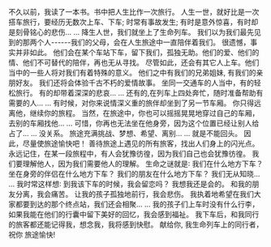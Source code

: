 不久以前，我读了一本书。书中把人生比作一次旅行。
人生一世，就好比是一次搭车旅行，要经历无数次上车、下车;
时常有事故发生; 有时是意外惊喜，有时却是刻骨铭心的悲伤… …
降生人世，我们就坐上了生命列车。
我们以为我们最先见到的那两个人------我们的父母，会在人生旅途中一直陪伴着我们。
很遗憾，事实并非如此。
他们会在某个车站下车，留下我们，孤独无助。他们的爱、他们的情、他们不可替代的陪伴，再也无从寻找。
尽管如此，还会有其它人上车。他们当中的一些人将对我们有着特殊的意义。
他们之中有我们的兄弟姐妹, 有我们的亲朋好友。
我们还将会体验千古不朽的爱情故事。
坐同一交通车的人当中，有的轻松旅行。
有的却带着深深的悲哀… …
还有的,在列车上四处奔忙，随时准备帮助有需要的人… …
有时候，对你来说情深义重的旅伴却坐到了另一节车厢。
你只得远离他，继续你的旅程。
当然，在旅途中，你也可以摇摇晃晃地穿过自己的车厢，去别的车厢找他… …
可惜，你再也无法坐在他身旁，因为这个位置已经让别人给占了… …
没关系。
旅途充满挑战、梦想、希望、离别… … 就是不能回头。
因此，尽量使旅途愉快吧！
善待旅途上遇见的所有旅客，找出人们身上的闪光点。
永远记住，在某一段旅程中，有人会犹豫彷徨，因为我们自己也会犹豫彷徨。
我们要理解他人，因为我们需要他人的理解。
生命之谜就是∶ 我们在什么地方下车？ 坐在身旁的伴侣在什么地方下车？ 我们的朋友在什么地方下车？ 我们无从知晓… …
我时常这样想∶ 到我该下车的时候，我会留恋吗？ 我想我还是会的。
和我的朋友分离，我会痛苦。
让我的孩子孤独地前行，我会悲伤。
我执着地希望在我们大家都要到达的那个终点站，我们还会相聚… …
我的孩子们上车时没有什么行李，如果我能在他们的行囊中留下美好的回忆，我会感到福祉。
我下车后，和我同行的旅客都还能记得我，想念我，我将感到快慰。
献给你, 我生命列车上的同行者， 祝你 旅途愉快!